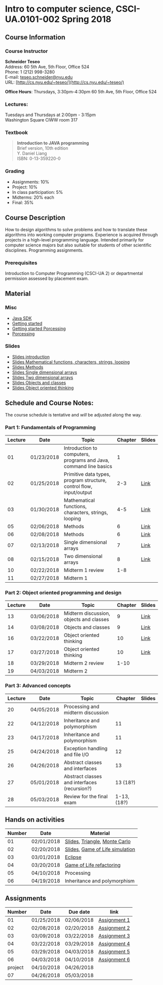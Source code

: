 # Intro to computer science, CSCI-UA.0101-002 Spring 2018

## Course Information
### Course Instructor
**Schneider Teseo**<br>
Address: 60 5th Ave, 5th Floor, Office 524<br>
Phone: 1 (212) 998-3280<br>
E-mail: [teseo.schneider@nyu.edu](mailto:teseo.schneider@nyu.edu)<br>
URL: [http://cs.nyu.edu/~teseo/](http://cs.nyu.edu/~teseo/)<br>

**Office Hours**: Thursdays, 3:30pm-4:30pm 60 5th Ave, 5th Floor, Office 524

### Lectures:
Tuesdays and Thursdays at 2:00pm - 3:15pm<br>
Washington Square
CIWW room 317

### Textbook

> **Introduction to JAVA programming**<br>
> Brief version, 10th edition<br>
> Y. Daniel Liang<br>
> ISBN: 0-13-359220-0


### Grading
 - Assignments: 10%
 - Project: 10%
 - In class participation: 5%
 - Midterms: 20% each
 - Final: 35%

## Course Description

How to design algorithms to solve problems and how to translate these algorithms into working computer programs. Experience is acquired through projects in a high-level programming language. Intended primarily for computer science majors but also suitable for students of other scientific disciplines. Programming assignments.



### Prerequisites
Introduction to Computer Programming (CSCI-UA 2) or departmental permission assessed by placement exam.



## Material

### Misc

- [Java SDK](http://www.oracle.com/technetwork/java/javase/downloads/index.html)
- [Getting started](https://raw.githubusercontent.com/teseoch/Intro-To-Computer-Science/master/material/getting_started.pdf)
- [Getting started Porcessing](https://raw.githubusercontent.com/teseoch/Intro-To-Computer-Science/master/material/getting_started_processing.pdf)
- [Porcessing](https://raw.githubusercontent.com/teseoch/Intro-To-Computer-Science/master/material/processing.zip)

### Slides
- [Slides introduction](https://raw.githubusercontent.com/teseoch/Intro-To-Computer-Science/master/slides/lecture2.pdf)
- [Slides Mathematical functions, characters, strings, looping](https://raw.githubusercontent.com/teseoch/Intro-To-Computer-Science/master/slides/lecture3.pdf)
- [Slides Methods](https://raw.githubusercontent.com/teseoch/Intro-To-Computer-Science/master/slides/lecture5.pdf)
- [Slides Single dimensional arrays](https://raw.githubusercontent.com/teseoch/Intro-To-Computer-Science/master/slides/lecture7.pdf)
- [Slides Two dimensional arrays](https://raw.githubusercontent.com/teseoch/Intro-To-Computer-Science/master/slides/lecture8.pdf)
- [Slides Objects and classes](https://raw.githubusercontent.com/teseoch/Intro-To-Computer-Science/master/slides/lecture14.pdf)
- [Slides Object oriented thinking](https://raw.githubusercontent.com/teseoch/Intro-To-Computer-Science/master/slides/lecture15.pdf)


## Schedule and Course Notes:

The course schedule is tentative and *will* be adjusted along the way.

### Part 1: Fundamentals of Programming
| Lecture | Date | Topic | Chapter | Slides |
|----|----|----|----|----|
| 01 | 01/23/2018 | Introduction to computers, programs and Java, command line basics | 1 | |
| 02 | 01/25/2018 | Primitive data types, program structure, control flow, input/output| 2-3 | [Link](https://raw.githubusercontent.com/teseoch/Intro-To-Computer-Science/master/slides/lecture2.pdf) |
| 03 | 01/30/2018 | Mathematical functions, characters, strings, looping| 4-5 |[Link](https://raw.githubusercontent.com/teseoch/Intro-To-Computer-Science/master/slides/lecture3.pdf) |
| 05 | 02/06/2018 | Methods | 6 | [Link](https://raw.githubusercontent.com/teseoch/Intro-To-Computer-Science/master/slides/lecture5.pdf) |
| 06 | 02/08/2018 | Methods | 6 | [Link](https://raw.githubusercontent.com/teseoch/Intro-To-Computer-Science/master/slides/lecture5.pdf) |
| 07 | 02/13/2018 | Single dimensional arrays | 7 | [Link](https://raw.githubusercontent.com/teseoch/Intro-To-Computer-Science/master/slides/lecture7.pdf) |
| 08 | 02/15/2018 | Two dimensional arrays | 8 | [Link](https://raw.githubusercontent.com/teseoch/Intro-To-Computer-Science/master/slides/lecture8.pdf) |
| 10 | 02/22/2018 | Midterm 1 review | 1-8 | |
| 11 | 02/27/2018 | Midterm 1 |  | |

### Part 2: Object oriented programming and design
| Lecture | Date | Topic | Chapter | Slides |
|----|----|----|----|----|
| 13 | 03/06/2018 | Midterm discussion, objects and classes | 9 | [Link](https://raw.githubusercontent.com/teseoch/Intro-To-Computer-Science/master/slides/lecture14.pdf) |
| 14 | 03/08/2018 | Objects and classes | 9 | [Link](https://raw.githubusercontent.com/teseoch/Intro-To-Computer-Science/master/slides/lecture14.pdf) |
| 16 | 03/22/2018 | Object oriented thinking | 10 | [Link](https://raw.githubusercontent.com/teseoch/Intro-To-Computer-Science/master/slides/lecture15.pdf) |
| 17 | 03/27/2018 | Object oriented thinking | 10 | [Link](https://raw.githubusercontent.com/teseoch/Intro-To-Computer-Science/master/slides/lecture15.pdf) |
| 18 | 03/29/2018 | Midterm 2 review | 1-10 | |
| 19 | 04/03/2018 | Midterm 2 | | |

### Part 3: Advanced concepts

| Lecture | Date | Topic | Chapter | Slides |
|----|----|----|----|----|
| 20 | 04/05/2018 | Processing and midterm discussion |  | |
| 22 | 04/12/2018 | Inheritance and polymorphism | 11 | |
| 23 | 04/17/2018 | Inheritance and polymorphism | 11 | |
| 25 | 04/24/2018 | Exception handling and file I/O | 12 | |
| 26 | 04/26/2018 | Abstract classes and interfaces | 13 | |
| 27 | 05/01/2018 | Abstract classes and interfaces (recursion?) | 13 (18?) | |
| 28 | 05/03/2018 | Review for the final exam | 1-13, (18?) | |

## Hands on activities
| Number | Date | Material |
|----|----|----|
| 01 | 02/01/2018 | [Slides](https://raw.githubusercontent.com/teseoch/Intro-To-Computer-Science/master/slides/handson1.pdf), [Triangle](https://raw.githubusercontent.com/teseoch/Intro-To-Computer-Science/master/material/Triangle.java), [Monte Carlo](https://raw.githubusercontent.com/teseoch/Intro-To-Computer-Science/master/material/MonteCarlo.java) |
| 02 | 02/20/2018 | [Slides](https://raw.githubusercontent.com/teseoch/Intro-To-Computer-Science/master/slides/handson2.pdf), [Game of Life simulation](https://raw.githubusercontent.com/teseoch/Intro-To-Computer-Science/master/material/GameLife.java) |
| 03 | 03/01/2018 | [Eclipse](https://www.eclipse.org/) |
| 04 | 03/20/2018 | [Game of Life refactoring](https://raw.githubusercontent.com/teseoch/Intro-To-Computer-Science/master/material/gameOfLife.zip) |
| 05 | 04/10/2018 | Processing |
| 06 | 04/19/2018 | Inheritance and polymorphism |


## Assignments

| Number | Date | Due date| link |
|----|----|----|----|
| 01 | 01/25/2018 | 02/06/2018 | [Assignment 1](https://raw.githubusercontent.com/teseoch/Intro-To-Computer-Science/master/assignments/Assignment1.pdf) |
| 02 | 02/08/2018 | 02/20/2018 | [Assignment 2](https://raw.githubusercontent.com/teseoch/Intro-To-Computer-Science/master/assignments/Assignment2.pdf) |
| 03 | 03/09/2018 | 03/22/2018 | [Assignment 3](https://raw.githubusercontent.com/teseoch/Intro-To-Computer-Science/master/assignments/Assignment3.pdf) |
| 04 | 03/22/2018 | 03/29/2018 | [Assignment 4](https://raw.githubusercontent.com/teseoch/Intro-To-Computer-Science/master/assignments/Assignment4.pdf) |
| 05 | 03/29/2018 | 04/03/2018 | [Assignment 5](https://raw.githubusercontent.com/teseoch/Intro-To-Computer-Science/master/assignments/Assignment5.pdf) |
| 06 | 04/03/2018 | 04/10/2018 | [Assignment 6](https://raw.githubusercontent.com/teseoch/Intro-To-Computer-Science/master/assignments/Assignment6.pdf) |
| project | 04/10/2018 | 04/26/2018 | |
| 07 | 04/26/2018 | 05/03/2018 | |



